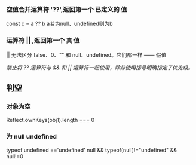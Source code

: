<!--
 * @Description:  
 * @Author: 王天琦
 * @Date: 2023-10-31 16:24:08
-->
### 空值合并运算符 '??',返回第一个 已定义的 值
const c = a ?? b
a若为null、undefined则为b
### 运算符 || ,返回第一个 真 值
|| 无法区分 false、0、"" 和 null、undefined。它们都一样 —— 假值

*禁止将 ?? 运算符与 && 和 || 运算符一起使用，除非使用括号明确指定了优先级。*

## 判空
### 对象为空
Reflect.ownKeys(obj1).length === 0
### 为 null undefined
typeof undefined =='undefined'
null && typeof(null)!="undefined" && null!=0
